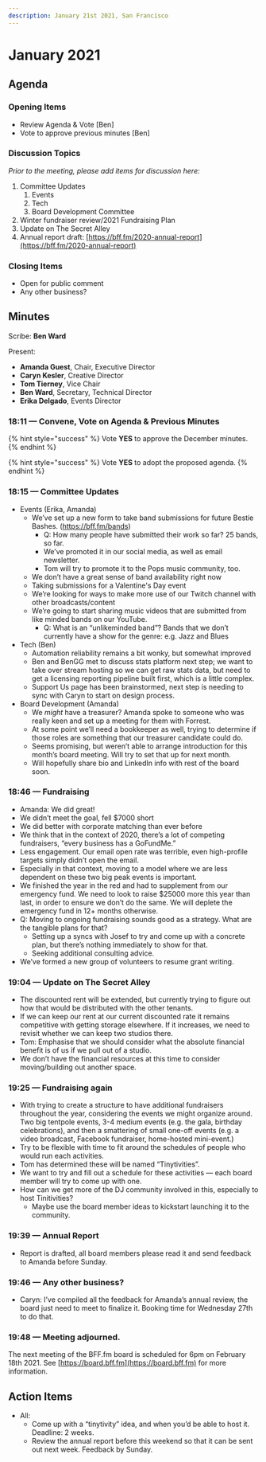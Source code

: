 ```yaml
---
description: January 21st 2021, San Francisco
---
```


# January 2021

## Agenda

### Opening Items

* Review Agenda & Vote \[Ben]
* Vote to approve previous minutes \[Ben]

### Discussion Topics

_Prior to the meeting, please add items for discussion here:_

1. Committee Updates
   1. Events
   2. Tech
   3. Board Development Committee
2. Winter fundraiser review/2021 Fundraising Plan
3. Update on The Secret Alley
4. Annual report draft: [https://bff.fm/2020-annual-report](https://bff.fm/2020-annual-report)

### Closing Items

* Open for public comment
* Any other business?

## Minutes

Scribe: **Ben Ward**

Present:

* **Amanda Guest**, Chair, Executive Director
* **Caryn Kesler**, Creative Director
* **Tom Tierney**, Vice Chair
* **Ben Ward**, Secretary, Technical Director
* **Erika Delgado**, Events Director

### 18:11 — Convene, Vote on Agenda & Previous Minutes

{% hint style="success" %}
Vote **YES** to approve the December minutes.
{% endhint %}

{% hint style="success" %}
Vote **YES** to adopt the proposed agenda.
{% endhint %}

### 18:15 — Committee Updates

* Events (Erika, Amanda)
  * We’ve set up a new form to take band submissions for future Bestie Bashes. (https://bff.fm/bands)
    * Q: How many people have submitted their work so far? 25 bands, so far.
    * We’ve promoted it in our social media, as well as email newsletter.
    * Tom will try to promote it to the Pops music community, too.
  * We don’t have a great sense of band availability right now
  * Taking submissions for a Valentine's Day event
  * We’re looking for ways to make more use of our Twitch channel with other broadcasts/content
  * We’re going to start sharing music videos that are submitted from like minded bands on our YouTube.
    * Q: What is an “unlikeminded band”? Bands that we don’t currently have a show for the genre: e.g. Jazz and Blues
* Tech (Ben)
  * Automation reliability remains a bit wonky, but somewhat improved
  * Ben and BenGG met to discuss stats platform next step; we want to take over stream hosting so we can get raw stats data, but need to get a licensing reporting pipeline built first, which is a little complex.
  * Support Us page has been brainstormed, next step is needing to sync with Caryn to start on design process.
* Board Development (Amanda)
  * We _might_ have a treasurer? Amanda spoke to someone who was really keen and set up a meeting for them with Forrest.
  * At some point we’ll need a bookkeeper as well, trying to determine if those roles are something that our treasurer candidate could do.
  * Seems promising, but weren’t able to arrange introduction for this month’s board meeting. Will try to set that up for next month.
  * Will hopefully share bio and LinkedIn info with rest of the board soon.

### 18:46 — Fundraising

* Amanda: We did great!
* We didn’t meet the goal, fell $7000 short
* We did better with corporate matching than ever before
* We think that in the context of 2020, there’s a lot of competing fundraisers, “every business has a GoFundMe.”
* Less engagement. Our email open rate was terrible, even high-profile targets simply didn’t open the email.
* Especially in that context, moving to a model where we are less dependent on these two big peak events is important.
* We finished the year in the red and had to supplement from our emergency fund. We need to look to raise $25000 more this year than last, in order to ensure we don’t do the same. We will deplete the emergency fund in 12+ months otherwise.
* Q: Moving to ongoing fundraising sounds good as a strategy. What are the tangible plans for that?
  * Setting up a syncs with Josef to try and come up with a concrete plan, but there’s nothing immediately to show for that.
  * Seeking additional consulting advice.
* We’ve formed a new group of volunteers to resume grant writing.

### 19:04 — Update on The Secret Alley

* The discounted rent will be extended, but currently trying to figure out how that would be distributed with the other tenants.
* If we can keep our rent at our current discounted rate it remains competitive with getting storage elsewhere. If it increases, we need to revisit whether we can keep two studios there.
* Tom: Emphasise that we should consider what the absolute financial benefit is of us if we pull out of a studio.
* We don’t have the financial resources at this time to consider moving/building out another space.

### 19:25 — Fundraising again

* With trying to create a structure to have additional fundraisers throughout the year, considering the events we might organize around. Two big tentpole events, 3-4 medium events (e.g. the gala, birthday celebrations), and then a smattering of small one-off events (e.g. a video broadcast, Facebook fundraiser, home-hosted mini-event.)
* Try to be flexible with time to fit around the schedules of people who would run each activities.
* Tom has determined these will be named “Tinytivities”.
* We want to try and fill out a schedule for these activities — each board member will try to come up with one.
* How can we get more of the DJ community involved in this, especially to host Tinitivities?
  * Maybe use the board member ideas to kickstart launching it to the community.

### 19:39 — Annual Report

* Report is drafted, all board members please read it and send feedback to Amanda before Sunday.

### 19:46 — Any other business?

* Caryn: I’ve compiled all the feedback for Amanda’s annual review, the board just need to meet to finalize it. Booking time for Wednesday 27th to do that.

### 19:48 — Meeting adjourned.

The next meeting of the BFF.fm board is scheduled for 6pm on February 18th 2021. See [https://board.bff.fm](https://board.bff.fm) for more information.

## Action Items

* All:
  * Come up with a “tinytivity” idea, and when you’d be able to host it. Deadline: 2 weeks.
  * Review the annual report before this weekend so that it can be sent out next week. Feedback by Sunday.

